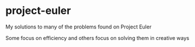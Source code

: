 # project-euler
My solutions to many of the problems found on Project Euler

Some focus on efficiency and others focus on solving them in creative ways
